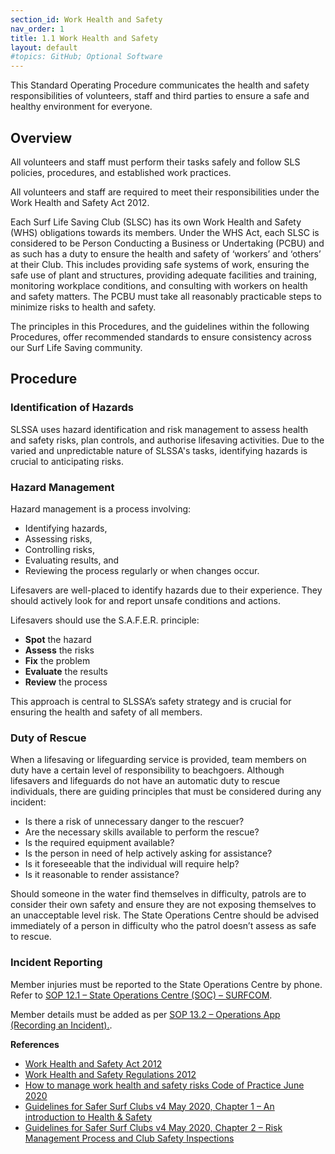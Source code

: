```yaml
---
section_id: Work Health and Safety
nav_order: 1
title: 1.1 Work Health and Safety
layout: default
#topics: GitHub; Optional Software
---
```


This Standard Operating Procedure communicates the health and safety responsibilities of volunteers, staff and third parties to ensure a safe and healthy environment for everyone.

## Overview

All volunteers and staff must perform their tasks safely and follow SLS policies, procedures, and established work practices.

All volunteers and staff are required to meet their responsibilities under the Work Health and Safety Act 2012.

Each Surf Life Saving Club (SLSC) has its own Work Health and Safety (WHS) obligations towards its members. Under the WHS Act, each SLSC is considered to be Person Conducting a Business or Undertaking (PCBU) and as such has a duty to ensure the health and safety of ‘workers’ and ‘others’ at their Club. This includes providing safe systems of work, ensuring the safe use of plant and structures, providing adequate facilities and training, monitoring workplace conditions, and consulting with workers on health and safety matters. The PCBU must take all reasonably practicable steps to minimize risks to health and safety.

The principles in this Procedures, and the guidelines within the following Procedures, offer recommended standards to ensure consistency across our Surf Life Saving community.

## Procedure

### Identification of Hazards

SLSSA uses hazard identification and risk management to assess health and safety risks, plan controls, and authorise lifesaving activities. Due to the varied and unpredictable nature of SLSSA's tasks, identifying hazards is crucial to anticipating risks.

### Hazard Management

Hazard management is a process involving:

- Identifying hazards,
- Assessing risks,
- Controlling risks,
- Evaluating results, and
- Reviewing the process regularly or when changes occur.

Lifesavers are well-placed to identify hazards due to their experience. They should actively look for and report unsafe conditions and actions.

Lifesavers should use the S.A.F.E.R. principle:

- **Spot** the hazard
- **Assess** the risks
- **Fix** the problem
- **Evaluate** the results
- **Review** the process

This approach is central to SLSSA’s safety strategy and is crucial for ensuring the health and safety of all members.

### Duty of Rescue

When a lifesaving or lifeguarding service is provided, team members on duty have a certain level of responsibility to beachgoers. Although lifesavers and lifeguards do not have an automatic duty to rescue individuals, there are guiding principles that must be considered during any incident:

- Is there a risk of unnecessary danger to the rescuer?
- Are the necessary skills available to perform the rescue?
- Is the required equipment available?
- Is the person in need of help actively asking for assistance?
- Is it foreseeable that the individual will require help?
- Is it reasonable to render assistance?

Should someone in the water find themselves in difficulty, patrols are to consider their own safety and ensure they are not exposing themselves to an unacceptable level risk. The State Operations Centre should be advised immediately of a person in difficulty who the patrol doesn’t assess as safe to rescue.

### Incident Reporting

Member injuries must be reported to the State Operations Centre by phone. Refer to [SOP 12.1 – State Operations Centre (SOC) – SURFCOM](../12-state-operations-centre-soc-surfcom/12.1-state-operations-centre-soc-surfcom).

Member details must be added as per [SOP 13.2 – Operations App (Recording an Incident).](#_13.2_Operations_App).

**References**

- [Work Health and Safety Act 2012](https://www.legislation.sa.gov.au/LZ/C/A/WORK%20HEALTH%20AND%20SAFETY%20ACT%202012.aspx)
- [Work Health and Safety Regulations 2012](https://www.legislation.sa.gov.au/lz?path=%2Fc%2Fr%2Fwork%20health%20and%20safety%20regulations%202012)
- [How to manage work health and safety risks Code of Practice June 2020](https://www.safework.sa.gov.au/__data/assets/pdf_file/0007/136267/How-to-manage-work-health-and-safety-risks.pdf)
- [Guidelines for Safer Surf Clubs v4 May 2020, Chapter 1 – An introduction to Health & Safety](https://members.sls.com.au/members/document_library/1/media/3373)
- [Guidelines for Safer Surf Clubs v4 May 2020, Chapter 2 – Risk Management Process and Club Safety Inspections](https://members.sls.com.au/members/document_library/1/media/3373)
